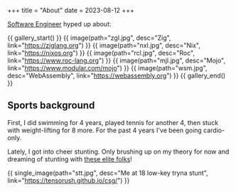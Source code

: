 +++
title = "About"
date = 2023-08-12
+++

[Software Engineer](https://tensorush.github.io/cv/en.pdf) hyped up about:

{{ gallery_start() }}
{{ image(path="zgl.jpg", desc="Zig", link="https://ziglang.org") }}
{{ image(path="nxl.jpg", desc="Nix", link="https://nixos.org") }}
{{ image(path="rcl.jpg", desc="Roc", link="https://www.roc-lang.org") }}
{{ image(path="mjl.jpg", desc="Mojo", link="https://www.modular.com/mojo") }}
{{ image(path="wsm.jpg", desc="WebAssembly", link="https://webassembly.org") }}
{{ gallery_end() }}

## Sports background

First, I did swimming for 4 years, played tennis for another 4, then stuck with weight-lifting for 8 more. For the past 4 years I've been going cardio-only.

Lately, I got into cheer stunting. Only brushing up on my theory for now and dreaming of stunting with [these elite folks](@/csg.md)!

{{ single_image(path="stt.jpg", desc="Me at 18 low-key tryna stunt", link="https://tensorush.github.io/csg/") }}
